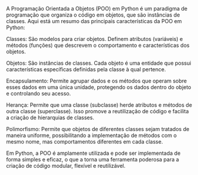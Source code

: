 A Programação Orientada a Objetos (POO) em Python é um paradigma de programação que organiza o código em objetos, que são instâncias de classes. Aqui está um resumo das principais características da POO em Python:

Classes: São modelos para criar objetos. Definem atributos (variáveis) e métodos (funções) que descrevem o comportamento e características dos objetos.

Objetos: São instâncias de classes. Cada objeto é uma entidade que possui características específicas definidas pela classe à qual pertence.

Encapsulamento: Permite agrupar dados e os métodos que operam sobre esses dados em uma única unidade, protegendo os dados dentro do objeto e controlando seu acesso.

Herança: Permite que uma classe (subclasse) herde atributos e métodos de outra classe (superclasse). Isso promove a reutilização de código e facilita a criação de hierarquias de classes.

Polimorfismo: Permite que objetos de diferentes classes sejam tratados de maneira uniforme, possibilitando a implementação de métodos com o mesmo nome, mas comportamentos diferentes em cada classe.

Em Python, a POO é amplamente utilizada e pode ser implementada de forma simples e eficaz, o que a torna uma ferramenta poderosa para a criação de código modular, flexível e reutilizável.
